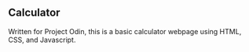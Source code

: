 ## Calculator
Written for Project Odin, this is a basic calculator webpage using HTML, CSS, and Javascript.